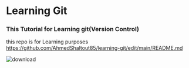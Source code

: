 # Learning Git
### This Tutorial for Learning git(Version Control)
this repo is for Learning purposes
https://github.com/AhmedShaltout85/learning-git/edit/main/README.md

![download](https://github.com/AhmedShaltout85/learning-git/assets/59527958/8333655d-febb-462f-a457-142bf40cdbdc)

